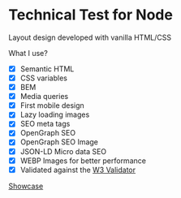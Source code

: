 # Technical Test for Node

Layout design developed with vanilla HTML/CSS

What I use?

- [x] Semantic HTML
- [x] CSS variables
- [x] BEM
- [x] Media queries
- [x] First mobile design
- [x] Lazy loading images
- [x] SEO meta tags
- [x] OpenGraph SEO
- [x] OpenGraph SEO Image
- [x] JSON-LD Micro data SEO
- [x] WEBP Images for better performance
- [x] Validated against the [W3 Validator](https://validator.w3.org/nu/?showsource=yes&showoutline=yes&showimagereport=yes&checkerrorpages=yes&useragent=Validator.nu%2FLV+http%3A%2F%2Fvalidator.w3.org%2Fservices&acceptlanguage=&doc=https%3A%2F%2Fmax131.github.io%2Fnodo-tech-test%2F)

[Showcase](https://max131.github.io/nodo-tech-test)
